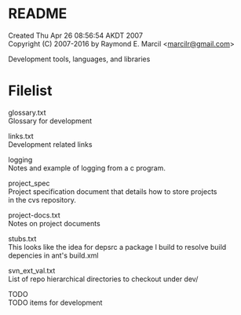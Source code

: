 # README  
Created Thu Apr 26 08:56:54 AKDT 2007  
Copyright (C) 2007-2016 by Raymond E. Marcil &lt;marcilr@gmail.com&gt;  


Development tools, languages, and libraries


Filelist  
========  
glossary.txt  
  Glossary for development  

links.txt  
  Development related links  

logging  
  Notes and example of logging from a c program.  

project_spec    
  Project specification document that details how to store projects  
  in the cvs repository.  

project-docs.txt  
  Notes on project documents  

stubs.txt  
  This looks like the idea for depsrc a package I build to resolve build  
  depencies in ant's  build.xml  

svn_ext_val.txt  
  List of repo hierarchical directories to checkout under dev/  

TODO  
  TODO items for development  
